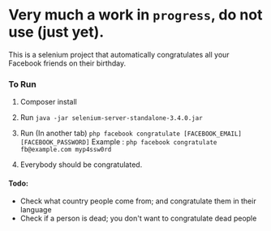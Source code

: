 # Very much a work in `progress`, do not use (just yet).

This is a selenium project that automatically congratulates all your Facebook friends on their birthday.


### To Run
1. Composer install
1. Run `java -jar selenium-server-standalone-3.4.0.jar`
2. Run (In another tab) `php facebook congratulate [FACEBOOK_EMAIL] [FACEBOOK_PASSWORD]`
   Example : `php facebook congratulate fb@example.com myp4ssw0rd`
   
3. Everybody should be congratulated.

####  Todo:

- Check what country people come from; and congratulate them in their language
- Check if a person is dead; you don't want to congratulate dead people

